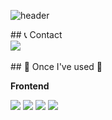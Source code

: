 ![header](https://capsule-render.vercel.app/api?type=venom&color=auto&height=300&section=header&text=Hello%minsoo%World!&fontSize=90)

<div align="left">
   ## 📞 Contact
    <div style="display:flex; flex-direction:row;">
        <a href="mailto:kmpluto83@gmail.com">
            <img src="https://img.shields.io/badge/Gmail-EA4335?style=for-the-badge&logo=Gmail&logoColor=white"> 
        </a>
    </div><br>
    ## 🔨 Once I've used 🔨
    <div style="display:flex; flex-direction:column; align-items:flex-start;">
       <!-- Frontend -->
       <p><strong>Frontend</strong></p>
       <div>
           <img style="fontSize:16px;" src="https://img.shields.io/badge/html5-E34F26?style=flat-square&logo=html5&logoColor=white"> 
           <img style="fontSize:16px;" src="https://img.shields.io/badge/css-1572B6?style=flat-square&logo=css3&logoColor=white"> 
           <img style="fontSize:16px;" src="https://img.shields.io/badge/javascript-F7DF1E?style=flat-square&logo=javascript&logoColor=black"> 
           <img style="fontSize:16px;" src="https://img.shields.io/badge/bootstrap-7952B3?style=flat-square&logo=bootstrap&logoColor=white">
       </div>
    </div><br>
</div>

<!--
**lucky-kms/lucky-kms** is a ✨ _special_ ✨ repository because its `README.md` (this file) appears on your GitHub profile.

Here are some ideas to get you started:

- 🔭 I’m currently working on ...
- 🌱 I’m currently learning : Front-end Developer
- 📫 How to reach me: kmpluto83@gmail.com
-->
